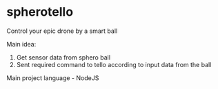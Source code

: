 # spherotello
Control your epic drone by a smart ball

Main idea:
1. Get sensor data from sphero ball
2. Sent required command to tello according to input data from the ball

Main project language - NodeJS
